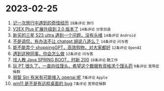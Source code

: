 # 2023-02-25

1. [记一次旅行中遇到的奇怪经历](https://www.v2ex.com/t/919054) `18条评论` `旅行`
1. [V2EX Plus 扩展升级到 2.0 版本了](https://www.v2ex.com/t/919083) `14条评论` `分享创造`
1. [新买的三星 S23 ultra 遇到一个问题，没有头绪](https://www.v2ex.com/t/919070) `14条评论` `Android`
1. [不是调侃，有办法不让 chatgpt 胡说八道么？](https://www.v2ex.com/t/919068) `14条评论` `问与答`
1. [能不能弄个 shoppingGPT，高效购物，对大家都好](https://www.v2ex.com/t/919077) `12条评论` `OpenAI`
1. [遇到这种同事，你会怎么做](https://www.v2ex.com/t/919062) `12条评论` `问与答`
1. [找人教 Java SPRING BOOT，时新 200](https://www.v2ex.com/t/919084) `10条评论` `酷工作`
1. [玩 PT 很久了，一直向往馒头，希望这个数据有资格求个馒头药](https://www.v2ex.com/t/919059) `9条评论` `宽带症候群`
1. [弱智 Siri 有米有可能接入 openai 呢](https://www.v2ex.com/t/919069) `7条评论` `Apple`
1. [win11 是不是有远程桌面的 bug](https://www.v2ex.com/t/919058) `7条评论` `宽带症候群`
